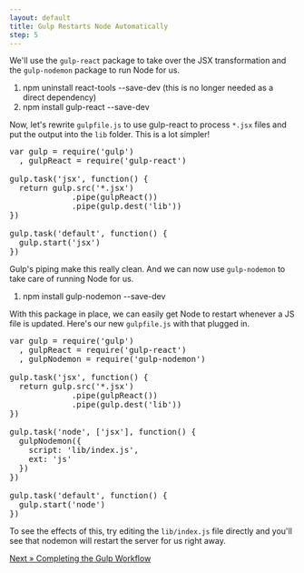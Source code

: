 ```yaml
---
layout: default
title: Gulp Restarts Node Automatically
step: 5
---
```

We'll use the `gulp-react` package to take over the JSX transformation and the `gulp-nodemon` package to run Node for us.

1. npm uninstall react-tools --save-dev (this is no longer needed as a direct dependency)
1. npm install gulp-react --save-dev

Now, let's rewrite `gulpfile.js` to use gulp-react to process `*.jsx` files and put the output into the `lib` folder.  This is a lot simpler!

<pre class="brush: js">
var gulp = require('gulp')
  , gulpReact = require('gulp-react')

gulp.task('jsx', function() {
  return gulp.src('*.jsx')
             .pipe(gulpReact())
             .pipe(gulp.dest('lib'))
})

gulp.task('default', function() {
  gulp.start('jsx')
})
</pre>

Gulp's piping make this really clean.  And we can now use `gulp-nodemon` to take care of running Node for us.

1. npm install gulp-nodemon --save-dev

With this package in place, we can easily get Node to restart whenever a JS file is updated.  Here's our new `gulpfile.js` with that plugged in.

<pre class="brush: js">
var gulp = require('gulp')
  , gulpReact = require('gulp-react')
  , gulpNodemon = require('gulp-nodemon')

gulp.task('jsx', function() {
  return gulp.src('*.jsx')
             .pipe(gulpReact())
             .pipe(gulp.dest('lib'))
})

gulp.task('node', ['jsx'], function() {
  gulpNodemon({
    script: 'lib/index.js',
    ext: 'js'
  })
})

gulp.task('default', function() {
  gulp.start('node')
})
</pre>

To see the effects of this, try editing the `lib/index.js` file directly and you'll see that nodemon will restart the server for us right away.

[Next » Completing the Gulp Workflow](6-gulp-complete)
